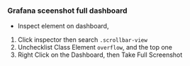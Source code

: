 ### Grafana sceenshot full dashboard

- Inspect element on dashboard,
1. Click inspector then search `.scrollbar-view`
2. Unchecklist Class Element `overflow`, and the top one
3. Right Click on the Dashboard, then Take Full Screenshot 	
